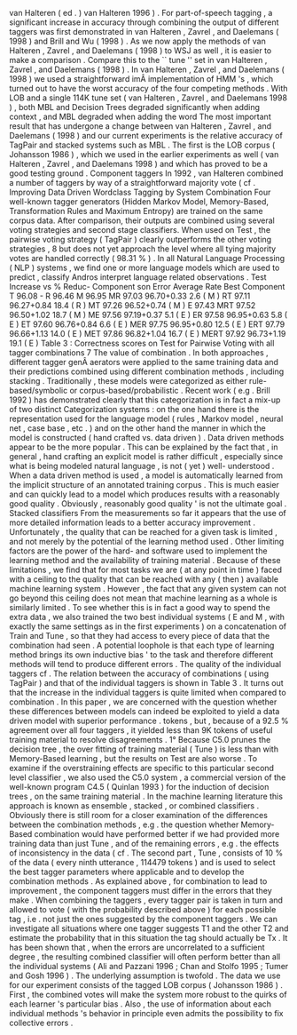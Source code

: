van Halteren ( ed . ) 
van Halteren 1996 ) . 
For part-of-speech tagging , a significant increase in accuracy through combining the output of different taggers was first demonstrated in van Halteren , Zavrel , and Daelemans ( 1998 ) and Brill and Wu ( 1998 ) . 
As we now apply the methods of van Halteren , Zavrel , and Daelemans ( 1998 ) to WSJ as well , it is easier to make a comparison . 
Compare this to the `` tune '' set in van Halteren , Zavrel , and Daelemans ( 1998 ) . 
In van Halteren , Zavrel , and Daelemans ( 1998 ) we used a straightforward imÂ­ implementation of HMM 's , which turned out to have the worst accuracy of the four competing methods . 
With LOB and a single 114K tune set ( van Halteren , Zavrel , and Daelemans 1998 ) , both MBL and Decision Trees degraded significantly when adding context , and MBL degraded when adding the word 
The most important result that has undergone a change between van Halteren , Zavrel , and Daelemans ( 1998 ) and our current experiments is the relative accuracy of TagPair and stacked systems such as MBL . 
The first is the LOB corpus ( Johansson 1986 ) , which we used in the earlier experiments as well ( van Halteren , Zavrel , and Daelemans 1998 ) and which has proved to be a good testing ground . 
Component taggers In 1992 , van Halteren combined a number of taggers by way of a straightforward majority vote ( cf . 
Improving Data Driven Wordclass Tagging by System Combination
Four well-known tagger generators (Hidden Markov Model, Memory-Based, Transformation Rules and Maximum Entropy) are trained on the same corpus data.
After comparison, their outputs are combined using several voting strategies and second stage classifiers.
When used on Test , the pairwise voting strategy ( TagPair ) clearly outperforms the other voting strategies , 8 but does not yet approach the level where all tying majority votes are handled correctly ( 98.31 % ) . 
In all Natural Language Processing ( NLP ) systems , we find one or more language models which are used to predict , classify Andros interpret language related observations . 
Test Increase vs % Reduc- Component son Error Average Rate Best Component T 96.08 - R 96.46 M 96.95 MR 97.03 96.70+0.33 2.6 ( M ) RT 97.11 96.27+0.84 18.4 ( R ) MT 97.26 96.52+0.74 ( M ) E 97.43 MRT 97.52 96.50+1.02 18.7 ( M ) ME 97.56 97.19+0.37 5.1 ( E ) ER 97.58 96.95+0.63 5.8 ( E ) ET 97.60 96.76+0.84 6.6 ( E ) MER 97.75 96.95+0.80 12.5 ( E ) ERT 97.79 96.66+1.13 14.0 ( E ) MET 97.86 96.82+1.04 16.7 ( E ) MERT 97.92 96.73+1.19 19.1 ( E ) Table 3 : Correctness scores on Test for Pairwise Voting with all tagger combinations 7 The value of combination . 
In both approaches , different tagger genÂ­ aerators were applied to the same training data and their predictions combined using different combination methods , including stacking . 
Traditionally , these models were categorized as either rule-based/symbolic or corpus-based/probabilistic . 
Recent work ( e.g . Brill 1992 ) has demonstrated clearly that this categorization is in fact a mix-up of two distinct Categorization systems : on the one hand there is the representation used for the language model ( rules , Markov model , neural net , case base , etc . ) and on the other hand the manner in which the model is constructed ( hand crafted vs. data driven ) . 
Data driven methods appear to be the more popular . 
This can be explained by the fact that , in general , hand crafting an explicit model is rather difficult , especially since what is being modeled natural language , is not ( yet ) well- understood . 
When a data driven method is used , a model is automatically learned from the implicit structure of an annotated training corpus . 
This is much easier and can quickly lead to a model which produces results with a reasonably good quality . 
Obviously , reasonably good quality ' is not the ultimate goal . 
Stacked classifiers From the measurements so far it appears that the use of more detailed information leads to a better accuracy improvement . 
Unfortunately , the quality that can be reached for a given task is limited , and not merely by the potential of the learning method used . 
Other limiting factors are the power of the hard- and software used to implement the learning method and the availability of training material . 
Because of these limitations , we find that for most tasks we are ( at any point in time ) faced with a ceiling to the quality that can be reached with any ( then ) available machine learning system . 
However , the fact that any given system can not go beyond this ceiling does not mean that machine learning as a whole is similarly limited . 
To see whether this is in fact a good way to spend the extra data , we also trained the two best individual systems ( E and M , with exactly the same settings as in the first experiments ) on a concatenation of Train and Tune , so that they had access to every piece of data that the combination had seen . 
A potential loophole is that each type of learning method brings its own inductive bias ' to the task and therefore different methods will tend to produce different errors . 
The quality of the individual taggers cf . 
The relation between the accuracy of combinations ( using TagPair ) and that of the individual taggers is shown in Table 3 . 
It turns out that the increase in the individual taggers is quite limited when compared to combination . 
In this paper , we are concerned with the question whether these differences between models can indeed be exploited to yield a data driven model with superior performance . 
tokens , but , because of a 92.5 % agreement over all four taggers , it yielded less than 9K tokens of useful training material to resolve disagreements . 
1° Because C5.0 prunes the decision tree , the over fitting of training material ( Tune ) is less than with Memory-Based learning , but the results on Test are also worse . 
To examine if the overstraining effects are specific to this particular second level classifier , we also used the C5.0 system , a commercial version of the well-known program C4.5 ( Quinlan 1993 ) for the induction of decision trees , on the same training material . 
In the machine learning literature this approach is known as ensemble , stacked , or combined classifiers . 
Obviously there is still room for a closer examination of the differences between the combination methods , e.g . the question whether Memory-Based combination would have performed better if we had provided more training data than just Tune , and of the remaining errors , e.g . the effects of inconsistency in the data ( cf . 
The second part , Tune , consists of 10 % of the data ( every ninth utterance , 114479 tokens ) and is used to select the best tagger parameters where applicable and to develop the combination methods . 
As explained above , for combination to lead to improvement , the component taggers must differ in the errors that they make . 
When combining the taggers , every tagger pair is taken in turn and allowed to vote ( with the probability described above ) for each possible tag , i.e . not just the ones suggested by the component taggers . 
We can investigate all situations where one tagger suggests T1 and the other T2 and estimate the probability that in this situation the tag should actually be Tx . 
It has been shown that , when the errors are uncorrelated to a sufficient degree , the resulting combined classifier will often perform better than all the individual systems ( Ali and Pazzani 1996 ; Chan and Stolfo 1995 ; Tumer and Gosh 1996 ) . 
The underlying assumption is twofold . 
The data we use for our experiment consists of the tagged LOB corpus ( Johansson 1986 ) . 
First , the combined votes will make the system more robust to the quirks of each learner 's particular bias . 
Also , the use of information about each individual methods 's behavior in principle even admits the possibility to fix collective errors . 